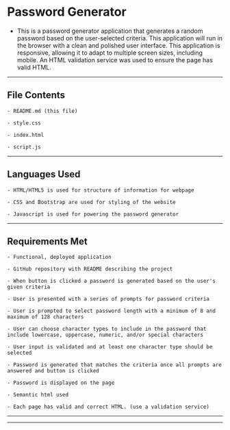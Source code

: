 # Password Generator

- This is a password generator application that generates a random password based on the user-selected criteria. This application will run in the browser with a clean and polished user interface. This application is responsive, allowing it to adapt to multiple screen sizes, including mobile. An HTML validation service was used to ensure the page has valid HTML.

---

## File Contents

```
- README.md (this file)

- style.css

- index.html

- script.js
```

---

## Languages Used

```
- HTML/HTML5 is used for structure of information for webpage

- CSS and Bootstrap are used for styling of the website

- Javascript is used for powering the password generator
```

---

## Requirements Met

```
- Functional, deployed application

- GitHub repository with README describing the project

- When button is clicked a password is generated based on the user's given criteria

- User is presented with a series of prompts for password criteria

- User is prompted to select password length with a minimum of 8 and maximum of 128 characters

- User can choose character types to include in the password that include lowercase, uppercase, numeric, and/or special characters

- User input is validated and at least one character type should be selected

- Password is generated that matches the criteria once all prompts are answered and button is clicked

- Password is displayed on the page

- Semantic html used

- Each page has valid and correct HTML. (use a validation service)
```

---
---
